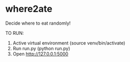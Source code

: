 # where2ate
Decide where to eat randomly!


TO RUN:
1. Active virtual environment (source venv/bin/activate)
2. Run run.py (python run.py)
3. Open http://127.0.0.1:5000
